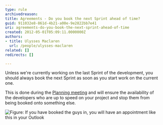 ```yaml
---
type: rule
archivedreason: 
title: Agreements - Do you book the next Sprint ahead of time?
guid: 911032e8-861d-4b21-a00e-9e2822bb7e41
uri: agreements-do-you-book-the-next-sprint-ahead-of-time
created: 2012-05-01T05:09:11.0000000Z
authors:
- title: Ulysses Maclaren
  url: /people/ulysses-maclaren
related: []
redirects: []

---
```


Unless we're currently working on the last Sprint of the development, you should always book the next Sprint as soon as you start work on the current one. 
<!--endintro-->

This is done during the [Planning meeting](/do-you-know-what-happens-at-a-sprint-planning-meeting) and will ensure the availability of the developers who are up to speed on your project and stop them from being booked onto something else.

![Figure: If you have booked the guys in, you will have an appointment like this in your Outlook](Scheduled_Appointment.jpg)
